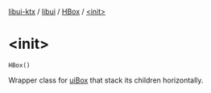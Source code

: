 [libui-ktx](../../index.md) / [libui](../index.md) / [HBox](index.md) / [&lt;init&gt;](./-init-.md)

# &lt;init&gt;

`HBox()`

Wrapper class for [uiBox](../ui-box.md) that stack its children horizontally.

